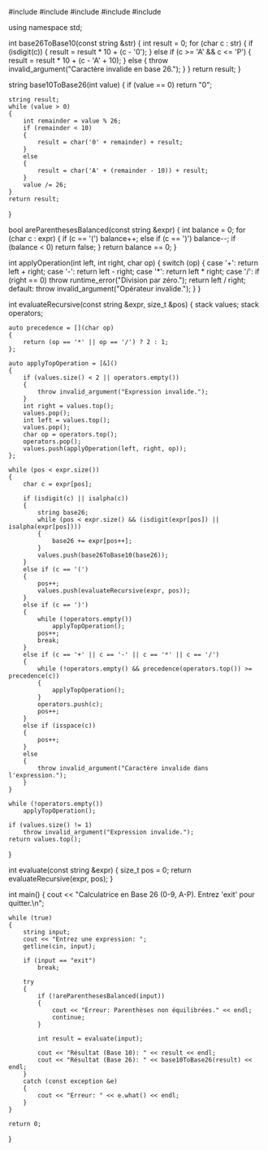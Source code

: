 #include <iostream>
#include <stack>
#include <string>
#include <cctype>
#include <stdexcept>

using namespace std;

int base26ToBase10(const string &str)
{
    int result = 0;
    for (char c : str)
    {
        if (isdigit(c))
        {
            result = result * 10 + (c - '0');
        }
        else if (c >= 'A' && c <= 'P')
        {
            result = result * 10 + (c - 'A' + 10);
        }
        else
        {
            throw invalid_argument("Caractère invalide en base 26.");
        }
    }
    return result;
}

string base10ToBase26(int value)
{
    if (value == 0)
        return "0";

    string result;
    while (value > 0)
    {
        int remainder = value % 26;
        if (remainder < 10)
        {
            result = char('0' + remainder) + result;
        }
        else
        {
            result = char('A' + (remainder - 10)) + result;
        }
        value /= 26;
    }
    return result;
}

bool areParenthesesBalanced(const string &expr)
{
    int balance = 0;
    for (char c : expr)
    {
        if (c == '(')
            balance++;
        else if (c == ')')
            balance--;
        if (balance < 0)
            return false;
    }
    return balance == 0;
}

int applyOperation(int left, int right, char op)
{
    switch (op)
    {
    case '+':
        return left + right;
    case '-':
        return left - right;
    case '*':
        return left * right;
    case '/':
        if (right == 0)
            throw runtime_error("Division par zéro.");
        return left / right;
    default:
        throw invalid_argument("Opérateur invalide.");
    }
}

int evaluateRecursive(const string &expr, size_t &pos)
{
    stack<int> values;
    stack<char> operators;

    auto precedence = [](char op)
    {
        return (op == '*' || op == '/') ? 2 : 1;
    };

    auto applyTopOperation = [&]()
    {
        if (values.size() < 2 || operators.empty())
        {
            throw invalid_argument("Expression invalide.");
        }
        int right = values.top();
        values.pop();
        int left = values.top();
        values.pop();
        char op = operators.top();
        operators.pop();
        values.push(applyOperation(left, right, op));
    };

    while (pos < expr.size())
    {
        char c = expr[pos];

        if (isdigit(c) || isalpha(c))
        {
            string base26;
            while (pos < expr.size() && (isdigit(expr[pos]) || isalpha(expr[pos])))
            {
                base26 += expr[pos++];
            }
            values.push(base26ToBase10(base26));
        }
        else if (c == '(')
        {
            pos++;
            values.push(evaluateRecursive(expr, pos));
        }
        else if (c == ')')
        {
            while (!operators.empty())
                applyTopOperation();
            pos++;
            break;
        }
        else if (c == '+' || c == '-' || c == '*' || c == '/')
        {
            while (!operators.empty() && precedence(operators.top()) >= precedence(c))
            {
                applyTopOperation();
            }
            operators.push(c);
            pos++;
        }
        else if (isspace(c))
        {
            pos++;
        }
        else
        {
            throw invalid_argument("Caractère invalide dans l'expression.");
        }
    }

    while (!operators.empty())
        applyTopOperation();

    if (values.size() != 1)
        throw invalid_argument("Expression invalide.");
    return values.top();
}

int evaluate(const string &expr)
{
    size_t pos = 0;
    return evaluateRecursive(expr, pos);
}

int main()
{
    cout << "Calculatrice en Base 26 (0-9, A-P). Entrez 'exit' pour quitter.\n";

    while (true)
    {
        string input;
        cout << "Entrez une expression: ";
        getline(cin, input);

        if (input == "exit")
            break;

        try
        {
            if (!areParenthesesBalanced(input))
            {
                cout << "Erreur: Parenthèses non équilibrées." << endl;
                continue;
            }

            int result = evaluate(input);

            cout << "Résultat (Base 10): " << result << endl;
            cout << "Résultat (Base 26): " << base10ToBase26(result) << endl;
        }
        catch (const exception &e)
        {
            cout << "Erreur: " << e.what() << endl;
        }
    }

    return 0;
}
